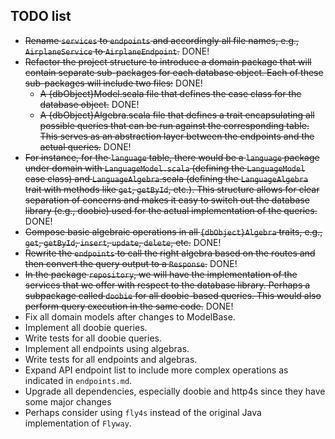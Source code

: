 TODO list
----------

- ~~Rename `services` to `endpoints` and accordingly all file names, e.g., `AirplaneService` to `AirplaneEndpoint`.~~ DONE!
- ~~Refactor the project structure to introduce a domain package that will contain separate sub-packages for each database object. Each of these sub-packages will include two files:~~ DONE!
	- ~~A {dbObject}Model.scala file that defines the case class for the database object.~~ DONE!
	- ~~A {dbObject}Algebra.scala file that defines a trait encapsulating all possible queries that can be run against the corresponding table. This serves as an abstraction layer between the endpoints and the actual queries.~~ DONE!
- ~~For instance, for the `language` table, there would be a `language` package under domain with `LanguageModel.scala` (defining the `LanguageModel` case class) and `LanguageAlgebra`.scala (defining the `LanguageAlgebra` trait with methods like `get`, `getById`, etc.). This structure allows for clear separation of concerns and makes it easy to switch out the database library (e.g., doobie) used for the actual implementation of the queries.~~ DONE!
- ~~Compose basic algebraic operations in all `{dbObject}Algebra` traits, e.g., `get`, `getById`, `insert`, `update`, `delete`, etc.~~ DONE!
- ~~Rewrite the `endpoints` to call the right algebra based on the routes and then convert the query output to a `Response`.~~ DONE!
- ~~In the package `repository`, we will have the implementation of the services that we offer with respect to the database library. Perhaps a subpackage called `doobie` for all doobie-based queries. This would also perform query execution in the same code.~~ DONE!
- Fix all domain models after changes to ModelBase.
- Implement all doobie queries.
- Write tests for all doobie queries.
- Implement all endpoints using algebras.
- Write tests for all endpoints and algebras.
- Expand API endpoint list to include more complex operations as indicated in `endpoints.md`.
- Upgrade all dependencies, especially doobie and http4s since they have some major changes
- Perhaps consider using `fly4s` instead of the original Java implementation of `Flyway`.
